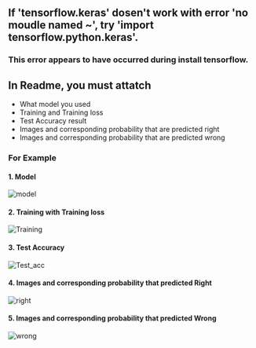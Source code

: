## If 'tensorflow.keras' dosen't work with error 'no moudle named ~', try 'import tensorflow.python.keras'. 
### This error appears to have occurred during install tensorflow.
## In Readme, you must attatch
- What model you used
- Training and Training loss 
- Test Accuracy result
- Images and corresponding probability that are predicted right
- Images and corresponding probability that are predicted wrong 

### For Example
#### 1. Model 
![model](https://user-images.githubusercontent.com/55013577/81248661-d2b73d00-9057-11ea-913c-2a2d4e4806f3.png)
#### 2. Training with Training loss 
![Training](https://user-images.githubusercontent.com/55013577/81248789-2033aa00-9058-11ea-800f-7ccff5d334f6.png)
#### 3. Test Accuracy
![Test_acc](https://user-images.githubusercontent.com/55013577/81248920-6f79da80-9058-11ea-897b-34ab7e0d1743.png)
#### 4. Images and corresponding probability that predicted Right 
![right](https://user-images.githubusercontent.com/55013577/81248944-7bfe3300-9058-11ea-88cd-2cfb456c8945.png)
#### 5. Images and corresponding probability that predicted Wrong
![wrong](https://user-images.githubusercontent.com/55013577/81249056-b071ef00-9058-11ea-9d62-36a217a19906.png)

